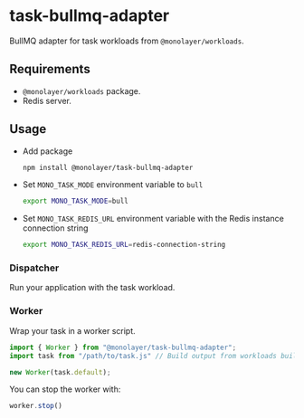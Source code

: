 # task-bullmq-adapter

BullMQ adapter for task workloads from `@monolayer/workloads`.

## Requirements

- `@monolayer/workloads` package.
- Redis server.

## Usage

- Add package

  ```bash
  npm install @monolayer/task-bullmq-adapter
  ```

- Set `MONO_TASK_MODE` environment variable to `bull`

  ```bash
  export MONO_TASK_MODE=bull
  ```

- Set `MONO_TASK_REDIS_URL` environment variable with the Redis instance connection string

  ```bash
  export MONO_TASK_REDIS_URL=redis-connection-string
  ```

### Dispatcher

Run your application with the task workload.

### Worker

Wrap your task in a worker script.

```js
import { Worker } from "@monolayer/task-bullmq-adapter";
import task from "/path/to/task.js" // Build output from workloads build

new Worker(task.default);
```

You can stop the worker with:

```js
worker.stop()
```
